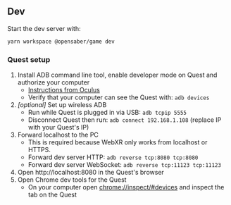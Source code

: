 ## Dev

Start the dev server with:

```sh
yarn workspace @opensaber/game dev
```

### Quest setup

1. Install ADB command line tool, enable developer mode on Quest and authorize your computer
   - [Instructions from Oculus](https://developer.oculus.com/documentation/native/android/mobile-device-setup/)
   - Verify that your computer can see the Quest with: `adb devices`
1. _[optional]_ Set up wireless ADB
   - Run while Quest is plugged in via USB: `adb tcpip 5555`
   - Disconnect Quest then run: `adb connect 192.168.1.108` (replace IP with your Quest's IP)
1. Forward localhost to the PC
   - This is required because WebXR only works from localhost or HTTPS.
   - Forward dev server HTTP: `adb reverse tcp:8080 tcp:8080`
   - Forward dev server WebSocket: `adb reverse tcp:11123 tcp:11123`
1. Open http://localhost:8080 in the Quest's browser
1. Open Chrome dev tools for the Quest
   - On your computer open [chrome://inspect/#devices](chrome://inspect/#devices) and inspect the tab on the Quest
